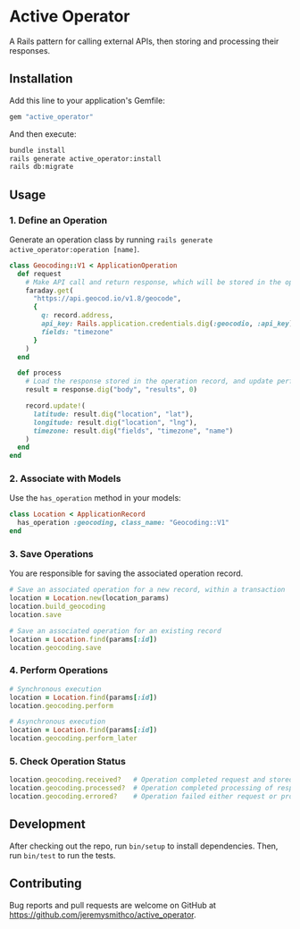 # Active Operator

A Rails pattern for calling external APIs, then storing and processing their responses.

## Installation

Add this line to your application's Gemfile:

```ruby
gem "active_operator"
```

And then execute:

```bash
bundle install
rails generate active_operator:install
rails db:migrate
```

## Usage

### 1. Define an Operation

Generate an operation class by running `rails generate active_operator:operation [name]`.

```ruby
class Geocoding::V1 < ApplicationOperation
  def request
    # Make API call and return response, which will be stored in the operation record
    faraday.get(
      "https://api.geocod.io/v1.8/geocode",
      {
        q: record.address,
        api_key: Rails.application.credentials.dig(:geocodio, :api_key),
        fields: "timezone"
      }
    )
  end

  def process
    # Load the response stored in the operation record, and update perform updates and other actions
    result = response.dig("body", "results", 0)

    record.update!(
      latitude: result.dig("location", "lat"),
      longitude: result.dig("location", "lng"),
      timezone: result.dig("fields", "timezone", "name")
    )
  end
end
```

### 2. Associate with Models

Use the `has_operation` method in your models:

```ruby
class Location < ApplicationRecord
  has_operation :geocoding, class_name: "Geocoding::V1"
end
```

### 3. Save Operations

You are responsible for saving the associated operation record.

```ruby
# Save an associated operation for a new record, within a transaction
location = Location.new(location_params)
location.build_geocoding
location.save

# Save an associated operation for an existing record
location = Location.find(params[:id])
location.geocoding.save
```

### 4. Perform Operations

```ruby
# Synchronous execution
location = Location.find(params[:id])
location.geocoding.perform

# Asynchronous execution
location = Location.find(params[:id])
location.geocoding.perform_later
```

### 5. Check Operation Status

```ruby
location.geocoding.received?   # Operation completed request and stored response
location.geocoding.processed?  # Operation completed processing of response
location.geocoding.errored?    # Operation failed either request or process
```

## Development

After checking out the repo, run `bin/setup` to install dependencies. Then, run `bin/test` to run the tests.

## Contributing

Bug reports and pull requests are welcome on GitHub at https://github.com/jeremysmithco/active_operator.

